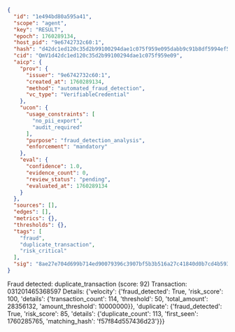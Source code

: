 ```json
{
  "id": "1e494bd80a595a41",
  "scope": "agent",
  "key": "RESULT",
  "epoch": 1760289134,
  "host_pid": "9e6742732c60:1",
  "hash": "d42dc1ed120c35d2b99100294dae1c075f959e095dabb9c91b8df5994ef5747b",
  "cid": "QmV1d42dc1ed120c35d2b99100294dae1c075f959e09",
  "aicp": {
    "prov": {
      "issuer": "9e6742732c60:1",
      "created_at": 1760289134,
      "method": "automated_fraud_detection",
      "vc_type": "VerifiableCredential"
    },
    "ucon": {
      "usage_constraints": [
        "no_pii_export",
        "audit_required"
      ],
      "purpose": "fraud_detection_analysis",
      "enforcement": "mandatory"
    },
    "eval": {
      "confidence": 1.0,
      "evidence_count": 0,
      "review_status": "pending",
      "evaluated_at": 1760289134
    }
  },
  "sources": [],
  "edges": [],
  "metrics": {},
  "thresholds": {},
  "tags": [
    "fraud",
    "duplicate_transaction",
    "risk_critical"
  ],
  "sig": "8ae27e704d699b714ed90079396c3907bf5b3b516a27c41840d0b7cd4b593007"
}
```

Fraud detected: duplicate_transaction (score: 92)
Transaction: 031201465368597
Details: {'velocity': {'fraud_detected': True, 'risk_score': 100, 'details': {'transaction_count': 114, 'threshold': 50, 'total_amount': 28356132, 'amount_threshold': 10000000}}, 'duplicate': {'fraud_detected': True, 'risk_score': 85, 'details': {'duplicate_count': 113, 'first_seen': 1760285765, 'matching_hash': 'f57f84d557436d23'}}}